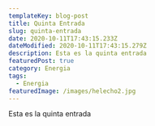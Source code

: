 ```yaml
---
templateKey: blog-post
title: Quinta Entrada
slug: quinta-entrada
date: 2020-10-11T17:43:15.233Z
dateModified: 2020-10-11T17:43:15.279Z
description: Esta es la quinta entrada
featuredPost: true
category: Energia
tags:
  - Energia
featuredImage: /images/helecho2.jpg
---
```

Esta es la quinta entrada